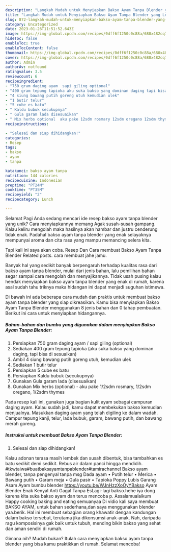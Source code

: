 ```yaml
---
description: "Langkah Mudah untuk Menyiapkan Bakso Ayam Tanpa Blender yang Lezat, Enak"
title: "Langkah Mudah untuk Menyiapkan Bakso Ayam Tanpa Blender yang Lezat, Enak"
slug: 872-langkah-mudah-untuk-menyiapkan-bakso-ayam-tanpa-blender-yang-lezat-enak
category: Uncategorized
date: 2023-01-26T11:51:52.643Z
image: https://img-global.cpcdn.com/recipes/0dff6f1250c0c88a/680x482cq70/bakso-ayam-tanpa-blender-foto-resep-utama.jpg
hideToc: false
enableToc: true
enableTocContent: false
thumbnail: https://img-global.cpcdn.com/recipes/0dff6f1250c0c88a/680x482cq70/bakso-ayam-tanpa-blender-foto-resep-utama.jpg
cover: https://img-global.cpcdn.com/recipes/0dff6f1250c0c88a/680x482cq70/bakso-ayam-tanpa-blender-foto-resep-utama.jpg
author: Admin
authorAv: notfound
ratingvalue: 3.5
reviewcount: 6
recipeingredient:
- "750 gram daging ayam  sapi giling optional"
- "400 gram tepung tapioka aku suka bakso yang dominan daging tapi bisa di sesuaikan"
- "4 siung bawang putih goreng utuh kemudian ulek"
- "1 butir telur"
- "5 cube es batu"
- " Kaldu bubuk secukupnya"
- " Gula garam lada disesuaikan"
- " Mix herbs optional  aku pake 12sdm rosmary 12sdm oregano 12sdm thymes"
recipeinstructions:

- "Selesai dan siap dihidangkan!"
categories:
- Resep
tags:
- bakso
- ayam
- tanpa

katakunci: bakso ayam tanpa 
nutrition: 144 calories
recipecuisine: Indonesian
preptime: "PT24M"
cooktime: "PT35M"
recipeyield: "2"
recipecategory: Lunch

---
```



Selamat Pagi Anda sedang mencari ide resep bakso ayam tanpa blender yang unik? Cara menyiapkannya memang Agak susah-susah gampang. Kalau keliru mengolah maka hasilnya akan hambar dan justru cenderung tidak enak. Padahal bakso ayam tanpa blender yang enak selayaknya mempunyai aroma dan cita rasa yang mampu memancing selera kita.


Tapi kali ini saya akan coba. Resep Dan Cara membuat Bakso Ayam Tanpa Blender Related posts. cara membuat jahe jamu.

Banyak hal yang sedikit banyak berpengaruh terhadap kualitas rasa dari bakso ayam tanpa blender, mulai dari jenis bahan, lalu pemilihan bahan segar sampai cara mengolah dan menyajikannya. Tidak usah pusing kalau hendak menyiapkan bakso ayam tanpa blender yang enak di rumah, karena asal sudah tahu triknya maka hidangan ini dapat menjadi suguhan istimewa.


Di bawah ini ada beberapa cara mudah dan praktis untuk membuat bakso ayam tanpa blender yang siap dikreasikan. Kamu bisa menyiapkan Bakso Ayam Tanpa Blender menggunakan 8 jenis bahan dan 0 tahap pembuatan. Berikut ini cara untuk menyiapkan hidangannya.

<!--inarticleads1-->

##### Bahan-bahan dan bumbu yang digunakan dalam menyiapkan Bakso Ayam Tanpa Blender:

1. Persiapkan 750 gram daging ayam / sapi giling (optional)
1. Sediakan 400 gram tepung tapioka (aku suka bakso yang dominan daging, tapi bisa di sesuaikan)
1. Ambil 4 siung bawang putih goreng utuh, kemudian ulek
1. Sediakan 1 butir telur
1. Persiapkan 5 cube es batu
1. Persiapkan  Kaldu bubuk (secukupnya)
1. Gunakan  Gula garam lada (disesuaikan)
1. Gunakan  Mix herbs (optional) - aku pake 1/2sdm rosmary, 1/2sdm oregano, 1/2sdm thymes


Pada resep kali ini, gunakan juga bagian kulit ayam sebagai campuran daging ayam. Kalau sudah jadi, kamu dapat membekukan bakso kemudian menjualnya. Masukkan daging ayam yang telah digiling ke dalam wadah. Campur tepung kanji, telur, lada bubuk, garam, bawang putih, dan bawang merah goreng. 

<!--inarticleads2-->

##### Instruksi untuk membuat Bakso Ayam Tanpa Blender:


1. Selesai dan siap dihidangkan!

Kalau adonan terasa masih lembek dan susah dibentuk, bisa tambahkan es batu sedikit demi sedikit. Rebus air dalam panci hingga mendidih. #tkwtaiwa#buatbaksayamtanpablender#tamirachannel Bakso ayam blender, tanpa pengenyal tanpa msg Dada ayam • Putih telur • Merica • Bawang putih • Garam meja • Gula pasir • Tapioka Poppy Lubis Garang Asam Ayam bumbu blender https://youtu.be/WJnHzzXoOyYBakso Ayam Blender Enak Kenyal Anti Gagal Tanpa EsLagi-lagi bakso.hehe iya dong karena kita suka bakso ayam dan terus mencoba p. Assalamualaikum Happy cooking baking and eating semuanyaa Di vidio kali saya membuat BAKSO AYAM, untuk bahan sederhana,dan saya menggunakan blender yaa.berik. Hal ini membuat sebagian orang khawatir dengan kandungan dalam bakso tersebut, terutama jika dikonsumsi anak-anak. Nah, daripada ragu komposisinya gak baik untuk tubuh, mending bikin bakso yang sehat dan aman sendiri di rumah. 

Gimana nih? Mudah bukan? Itulah cara menyiapkan bakso ayam tanpa blender yang bisa kamu praktikkan di rumah. Selamat mencoba!
